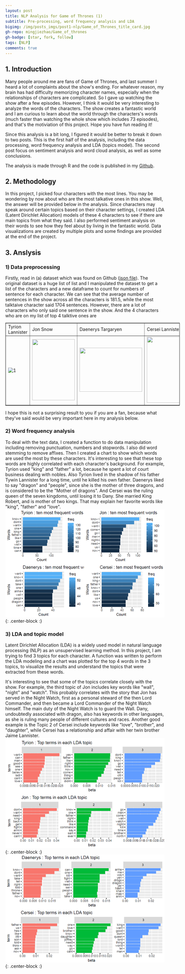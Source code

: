 ```yaml
---
layout: post
title: NLP Analysis for Game of Thrones (1)
subtitle: Pre-processing, word frequency analysis and LDA
bigimg: /img/posts_imgs/post1-nlp/Game_of_Thrones_title_card.jpg
gh-repo: mingjiezhao/Game_of_thrones
gh-badge: [star, fork, follow]
tags: [NLP]
comments: true
---
```


## 1. Introduction
Many people around me are fans of Game of Thrones, and last summer I heard a lot of complaints about the show's ending. For whatever reason, my brain has had difficulty memorizing character names, especially when the relationships of characters are complicated. So I gave up watching the show after a few episodes. However, I think it would be very interesting to analyze the words of the characters. The show creates a fantastic world and I am curious to learn about the world through the characters's words (much faster than watching the whole show which includes 73 episodes), and that's the motiviation of this project. Hope you have fun reading it!

Since this analysis is a bit long, I figured it would be better to break it down to two posts. This is the first half of the analysis, including the data processing, word frequency analysis and LDA (topics model). The second post focus on sentiment analysis and word cloud analysis, as well as some conclusions. 

The analysis is made through R and the code is published in my [Github](https://github.com/mingjiezhao/Game_of_thrones).

## 2. Methodology
In this project, I picked four characters with the most lines. You may be wondering by now about who are the most talkative ones in this show. Well, the answer will be provided below in the analysis. Since characters may speak around certain topics based on their character settings, I created LDA (Latent Dirichlet Allocation) models of these 4 characters to see if there are main topics from what they said. I also performed sentiment analysis on their words to see how they feel about by living in the fantastic world. Data visualizations are created by multiple plots and some findings are provided at the end of the project.

## 3. Anslysis
### 1) Data preprocessing
Firstly, read in (a) dataset which was found on Github ([json file](https://github.com/jeffreylancaster/game-of-thrones)). The original dataset is a huge list of list and I manipulated the dataset to get a list of the characters and a new dataframe to count for numbers of sentence for each character. We can see that the average number of sentences in the show across all the characters is 181.5, while the most talktaive character said 1704 sentences. However, there are a lot of characters who only said one sentence in the show. And the 4 characters who are on my list of top 4 talktive ones are

<table border="1" width="554" style="width: 552px;">
<tbody>
<tr>
<td style="width: 114px;">Tyrion Lannister</td>
<td style="width: 120px;">Jon Snow</td>
<td style="width: 202px;">Daenerys Targaryen</td>
<td style="width: 116px;">Cersei Lannister</td>
</tr>
<tr>
<td style="width: 114px;"><img src="https://upload.wikimedia.org/wikipedia/en/5/50/Tyrion_Lannister-Peter_Dinklage.jpg" alt="1" width="129" height="197" /></td>
<td style="width: 120px;"><img src="https://upload.wikimedia.org/wikipedia/en/3/30/Jon_Snow_Season_8.png" alt="" width="135" height="193" /></td>
<td style="width: 202px;"><img src="https://upload.wikimedia.org/wikipedia/en/thumb/0/0d/Daenerys_Targaryen_with_Dragon-Emilia_Clarke.jpg/330px-Daenerys_Targaryen_with_Dragon-Emilia_Clarke.jpg" alt="" width="198" height="139" /></td>
<td style="width: 116px;"><img src="https://upload.wikimedia.org/wikipedia/en/2/22/Cersei_Lannister_in_Black_Dress_in_Season_5.jpg" alt="" width="124" height="209" /></td>
</tr>
</tbody>
</table>
 
I hope this is not a surprising result to you if you are a fan, because what they've said would be very important here in my analysis below.


### 2) Word frequency analysis
To deal with the text data, I created a function to do data manipulation including removing punctuation, numbers and stopwords. I also did word stemming to remove affixes. Then I created a chart to show which words are used the most by these characters. It's interesting to see that these top words are highly correlated with each character's background. For example, Tyrion used "king" and "father" a lot, because he spent a lot of court business dealing with nobles. Also Tyrion lived in the shadow of his father Tywin Lannister for a long time, until he killed his own father. Daenerys liked to say "dragon" and "people", since she is the mother of three dragons, and is considered to be the "Mother of dragons". And  Cersei was the ruling queen of the seven kingdoms, until losing it to Dany. She married King Robert, and is mother of two kings. That may explain her favorite words like "king", "father" and "love".
![img1](https://github.com/mingjiezhao/mingjiezhao.github.io/blob/master/img/posts_imgs/post1-nlp/pic1.png?raw=true){: .center-block :}


### 3) LDA and topic model
Latent Dirichlet Allocation (LDA) is a widely used model in natural language processing (NLP) as an unsupervised learning method. In this project, I am trying to find 3 topics for each character. A function was written to perform the LDA modeling and a chart was plotted for the top 4 words in the 3 topics, to visualize the results and understand the topics that were extracted from these words.

It's interesting to see that some of the topics correlate closely with the show. For example, the third topic of Jon includes key words like "wall", "night" and "watch". This probably correlates with the story that Jon has served in the Night Watch, first as a personal steward of the then Lord Commander, and then became a Lord Commander of the Night Watch himself. The main duty of the Night Watch is to guard the Wall. Dany, undoubtedly associated with dragon, also has keywords in other languages, as she is ruling many people of different cultures and races. Another good example is the Topic 2 of Cersei include keywords like "love", "brother", and "daughter", while Cersei has a relationship and affair with her twin brother Jaime Lannister.
![img2](https://github.com/mingjiezhao/mingjiezhao.github.io/blob/master/img/posts_imgs/post1-nlp/pic2.png?raw=true){: .center-block :}
![img3](https://github.com/mingjiezhao/mingjiezhao.github.io/blob/master/img/posts_imgs/post1-nlp/pic3.png?raw=true){: .center-block :}




<!-- Here's a useless table:

| Number | Next number | Previous number |
| :------ |:--- | :--- |
| Five | Six | Four |
| Ten | Eleven | Nine |
| Seven | Eight | Six |
| Two | Three | One |


How about a yummy crepe?





## Boxes
You can add notification, warning and error boxes like this:

### Notification

{: .box-note}
**Note:** This is a notification box.

### Warning

{: .box-warning}
**Warning:** This is a warning box.

### Error

{: .box-error}
**Error:** This is an error box.
 -->